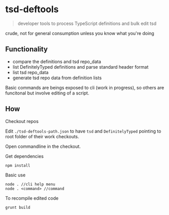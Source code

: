 # tsd-deftools

> developer tools to process TypeScript definitions and bulk edit tsd

crude, not for general consumption unless you know what you're doing

## Functionality

- compare the definitions and tsd repo_data
- list DefinitelyTyped definitions and parse standard header format
- list tsd repo_data
- generate tsd repo data from definition lists

Basic commands are beings exposed to cli (work in progress), so others are funcitonal but involve editing of a script.

## How

Checkout repos

Edit `./tsd-deftools-path.json` to have `tsd` and `DefinitelyTyped` pointing to root folder of their work checkouts.

Open commandline in the checkout.

Get dependencies
````
npm install
````

Basic use
````
node . //cli help menu
node . <command> //command
````

To recompile edited code
````
grunt build
````
